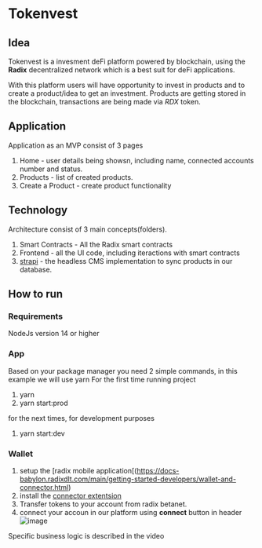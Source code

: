# Tokenvest

## Idea
Tokenvest is a invesment deFi platform powered by blockchain, using the **Radix** decentralized network which is a best suit for deFi applications.

With this platform users will have opportunity to invest in products and to create a product/idea to get an investment. 
Products are getting stored in the blockchain, transactions are being made via *RDX* token.

## Application
Application as an MVP consist of 3 pages
1. Home - user details being showsn, including name, connected accounts number and status. 
2. Products - list of created products.
3. Create a Product - create product functionality

## Technology
Architecture consist of 3 main concepts(folders).
1. Smart Contracts - All the Radix smart contracts
2. Frontend - all the UI code, including iteractions with smart contracts
3. [strapi](https://strapi.io) - the headless CMS implementation to sync products in our database.

## How to run

### Requirements
NodeJs version 14 or higher

### App
Based on your package manager you need 2 simple commands, in this example we will use yarn
For the first time running project
1. yarn
2. yarn start:prod

for the next times, for development purposes
1. yarn start:dev

### Wallet
1. setup the [radix mobile application[(https://docs-babylon.radixdlt.com/main/getting-started-developers/wallet-and-connector.html)
2. install the [connector extentsion](https://docs-babylon.radixdlt.com/main/getting-started-developers/wallet-and-connector.html#_install_the_connector)
3. Transfer tokens to your account from radix betanet.
4. connect your accoun in our platform using **connect** button in header
![image](https://user-images.githubusercontent.com/23248910/227128067-6824769e-92c9-4aea-990c-82d5ab1d9097.png)

Specific business logic is described in the video
